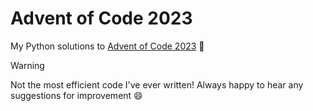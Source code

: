 # Advent of Code 2023

My Python solutions to [Advent of Code 2023](https://adventofcode.com/) :santa:

>[!WARNING]
> Not the most efficient code I've ever written! Always happy to hear any suggestions for improvement :smile:
